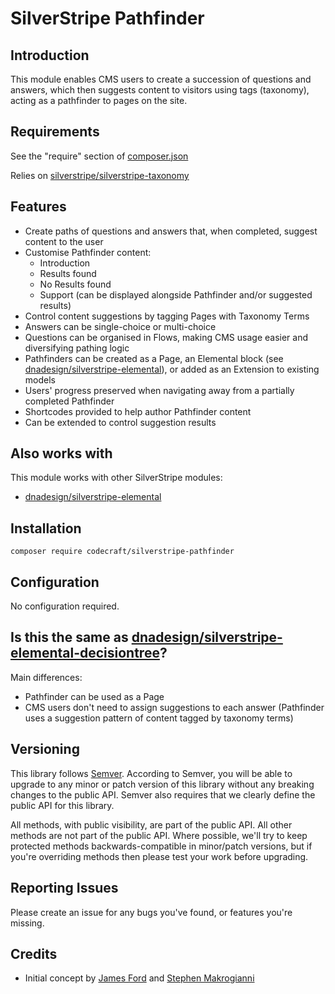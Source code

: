 # SilverStripe Pathfinder

## Introduction

This module enables CMS users to create a succession of questions and answers, which then suggests content to visitors using tags (taxonomy), acting as a pathfinder to pages on the site.

## Requirements

See the "require" section of [composer.json](https://github.com/codecraft/silverstripe-pathfinder/blob/master/composer.json)

Relies on [silverstripe/silverstripe-taxonomy](https://github.com/silverstripe/silverstripe-taxonomy)

## Features

- Create paths of questions and answers that, when completed, suggest content to the user
- Customise Pathfinder content:
    - Introduction
    - Results found
    - No Results found
    - Support (can be displayed alongside Pathfinder and/or suggested results)
- Control content suggestions by tagging Pages with Taxonomy Terms
- Answers can be single-choice or multi-choice
- Questions can be organised in Flows, making CMS usage easier and diversifying pathing logic
- Pathfinders can be created as a Page, an Elemental block (see [dnadesign/silverstripe-elemental](https://github.com/dnadesign/silverstripe-elemental)), or added as an Extension to existing models
- Users' progress preserved when navigating away from a partially completed Pathfinder
- Shortcodes provided to help author Pathfinder content
- Can be extended to control suggestion results

## Also works with

This module works with other SilverStripe modules:

- [dnadesign/silverstripe-elemental](https://github.com/dnadesign/silverstripe-elemental)

## Installation

```cli
composer require codecraft/silverstripe-pathfinder
```

## Configuration

No configuration required.

## Is this the same as [dnadesign/silverstripe-elemental-decisiontree](https://github.com/dnadesign/silverstripe-elemental-decisiontree)?

Main differences:

- Pathfinder can be used as a Page
- CMS users don't need to assign suggestions to each answer (Pathfinder uses a suggestion pattern of content tagged by taxonomy terms)

## Versioning
This library follows [Semver](http://semver.org/). According to Semver, you will be able to upgrade to any minor or patch version of this library without any breaking changes to the public API. Semver also requires that we clearly define the public API for this library.

All methods, with public visibility, are part of the public API. All other methods are not part of the public API. Where possible, we'll try to keep protected methods backwards-compatible in minor/patch versions, but if you're overriding methods then please test your work before upgrading.

## Reporting Issues
Please create an issue for any bugs you've found, or features you're missing.

## Credits

- Initial concept by [James Ford](https://www.linkedin.com/in/jamesrford/) and [Stephen Makrogianni](https://github.com/StephenMakrogianni)
